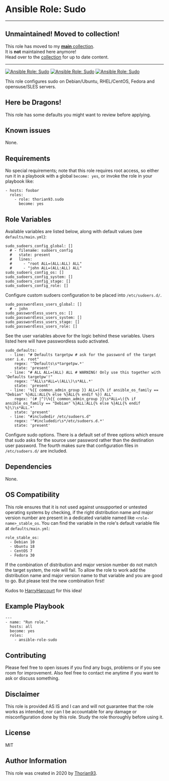 # Ansible Role: Sudo

---

## Unmaintained! Moved to collection!
This role has moved to my [**main** collection](https://github.com/thorian93/main).  
It is **not** maintained here anymore!  
Head over to the [collection](https://github.com/thorian93/main) for up to date content.

---

[![Ansible Role: Sudo](https://img.shields.io/ansible/role/55145?style=flat-square)](https://galaxy.ansible.com/thorian93/sudo)
[![Ansible Role: Sudo](https://img.shields.io/ansible/quality/55145?style=flat-square)](https://galaxy.ansible.com/thorian93/sudo)
[![Ansible Role: Sudo](https://img.shields.io/ansible/role/d/55145?style=flat-square)](https://galaxy.ansible.com/thorian93/sudo)

This role configures sudo on Debian/Ubuntu, RHEL/CentOS, Fedora and opensuse/SLES servers.

## Here be Dragons!

This role has some defaults you might want to review before applying.

## Known issues

None.

## Requirements

No special requirements; note that this role requires root access, so either run it in a playbook with a global `become: yes`, or invoke the role in your playbook like:

    - hosts: foobar
      roles:
        - role: thorian93.sudo
          become: yes

## Role Variables

Available variables are listed below, along with default values (see `defaults/main.yml`):

    sudo_sudoers_config_global: []
      # - filename: sudoers_config
      #   state: present
      #   lines:
      #     - "root	ALL=(ALL:ALL) ALL"
      #     - "john	ALL=(ALL:ALL) ALL"
    sudo_sudoers_config_os: []
    sudo_sudoers_config_system: []
    sudo_sudoers_config_stage: []
    sudo_sudoers_config_role: []

Configure custom sudoers configuration to be placed into `/etc/sudoers.d/`.

    sudo_passwordless_users_global: []
      # - john
    sudo_passwordless_users_os: []
    sudo_passwordless_users_system: []
    sudo_passwordless_users_stage: []
    sudo_passwordless_users_role: []

See the user variables above for the logic behind these variables. Users listed here will have passwordless sudo activated.

    sudo_defaults:
      - line: "# Defaults targetpw # ask for the password of the target user i.e. root"
        regex: '^Defaults\s*targetpw.*'
        state: 'present'
      - line: "# ALL ALL=(ALL) ALL # WARNING! Only use this together with 'Defaults targetpw'!"
        regex: '^ALL\s*ALL=\(ALL\)\s*ALL.*'
        state: 'present'
      - line: '%{{ common_admin_group }} ALL=({% if ansible_os_family == "Debian" %}ALL:ALL{% else %}ALL{% endif %}) ALL'
        regex: '(# |^)\%{{ common_admin_group }}\s*ALL=\({% if ansible_os_family == "Debian" %}ALL:ALL{% else %}ALL{% endif %}\)\s*ALL.*'
        state: 'present'
      - line: "#includedir /etc/sudoers.d"
        regex: '^#includedir\s*/etc/sudoers.d.*'
        state: 'present'

Configure sudo options. There is a default set of three options which ensure that sudo asks for the source user password rather than the destination user password. The fourth makes sure that configuration files in `/etc/sudoers.d/` are included.

## Dependencies

None.

## OS Compatibility

This role ensures that it is not used against unsupported or untested operating systems by checking, if the right distribution name and major version number are present in a dedicated variable named like `<role-name>_stable_os`. You can find the variable in the role's default variable file at `defaults/main.yml`:

    role_stable_os:
      - Debian 10
      - Ubuntu 18
      - CentOS 7
      - Fedora 30

If the combination of distribution and major version number do not match the target system, the role will fail. To allow the role to work add the distribution name and major version name to that variable and you are good to go. But please test the new combination first!

Kudos to [HarryHarcourt](https://github.com/HarryHarcourt) for this idea!

## Example Playbook

    ---
    - name: "Run role."
      hosts: all
      become: yes
      roles:
        - ansible-role-sudo

## Contributing

Please feel free to open issues if you find any bugs, problems or if you see room for improvement. Also feel free to contact me anytime if you want to ask or discuss something.

## Disclaimer

This role is provided AS IS and I can and will not guarantee that the role works as intended, nor can I be accountable for any damage or misconfiguration done by this role. Study the role thoroughly before using it.

## License

MIT

## Author Information

This role was created in 2020 by [Thorian93](http://thorian93.de/).
